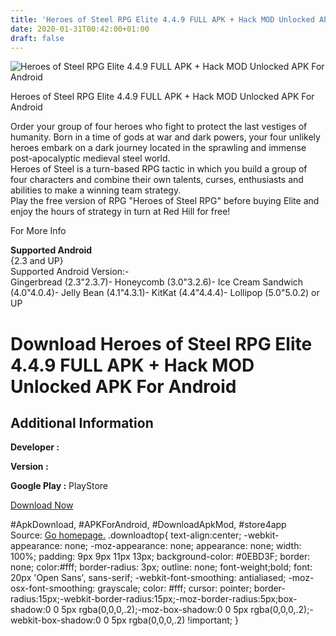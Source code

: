 ```yaml
---
title: 'Heroes of Steel RPG Elite 4.4.9 FULL APK + Hack MOD Unlocked APK For Android'
date: 2020-01-31T00:42:00+01:00
draft: false
---
```


![Heroes of Steel RPG Elite 4.4.9 FULL APK + Hack MOD Unlocked APK For Android](https://i2.wp.com/apkhome.net/wp-content/uploads/2017/06/Heroes-of-Steel-RPG-Elite-4.4.9.png "Heroes of Steel RPG Elite 4.4.9 FULL APK + Hack MOD Unlocked APK For Android")

  

Heroes of Steel RPG Elite 4.4.9 FULL APK + Hack MOD Unlocked APK For Android

Order your group of four heroes who fight to protect the last vestiges of humanity. Born in a time of gods at war and dark powers, your four unlikely heroes embark on a dark journey located in the sprawling and immense post-apocalyptic medieval steel world.  
Heroes of Steel is a turn-based RPG tactic in which you build a group of four characters and combine their own talents, curses, enthusiasts and abilities to make a winning team strategy.  
Play the free version of RPG "Heroes of Steel RPG" before buying Elite and enjoy the hours of strategy in turn at Red Hill for free!

For More Info

**Supported Android**  
{2.3 and UP}  
Supported Android Version:-  
Gingerbread (2.3"2.3.7)- Honeycomb (3.0"3.2.6)- Ice Cream Sandwich (4.0"4.0.4)- Jelly Bean (4.1"4.3.1)- KitKat (4.4"4.4.4)- Lollipop (5.0"5.0.2) or UP

Download Heroes of Steel RPG Elite 4.4.9 FULL APK + Hack MOD Unlocked APK For Android
=====================================================================================

Additional Information
----------------------

**Developer :**

**Version :**

**Google Play :** PlayStore

  

[Download Now](https://store4app.co/post/heroes-of-steel-rpg-elite-4-4-9-full-apk-hack-mod-unlocked-apk-for-android_1573671042)

  
#ApkDownload, #APKForAndroid, #DownloadApkMod, #store4app  
Source: [Go homepage.](https://store4app.co/post/heroes-of-steel-rpg-elite-4-4-9-full-apk-hack-mod-unlocked-apk-for-android_1573671042) .downloadtop{ text-align:center; -webkit-appearance: none; -moz-appearance: none; appearance: none; width: 100%; padding: 9px 9px 11px 13px; background-color: #0EBD3F; border: none; color:#fff; border-radius: 3px; outline: none; font-weight;bold; font: 20px 'Open Sans', sans-serif; -webkit-font-smoothing: antialiased; -moz-osx-font-smoothing: grayscale; color: #fff; cursor: pointer; border-radius:15px;-webkit-border-radius:15px;-moz-border-radius:5px;box-shadow:0 0 5px rgba(0,0,0,.2);-moz-box-shadow:0 0 5px rgba(0,0,0,.2);-webkit-box-shadow:0 0 5px rgba(0,0,0,.2) !important; }